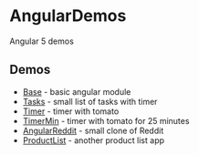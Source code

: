 # AngularDemos
Angular 5 demos

## Demos

- [Base](Base/README.md) - basic angular module
- [Tasks](Tasks/README.md) - small list of tasks with timer
- [Timer](Timer/README.md) - timer with tomato
- [TimerMin](TimerMin/README.md) - timer with tomato for 25 minutes
- [AngularReddit](AngularReddit/README.md) - small clone of Reddit 
- [ProductList](ProductList/README.md) - another product list app